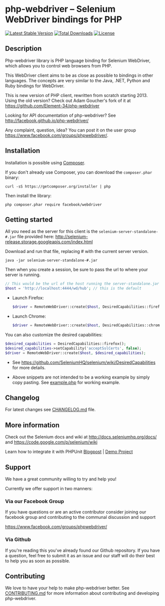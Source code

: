 # php-webdriver – Selenium WebDriver bindings for PHP

[![Latest Stable Version](https://img.shields.io/packagist/v/facebook/webdriver.svg?style=flat-square)](https://packagist.org/packages/facebook/webdriver)
[![Total Downloads](https://img.shields.io/packagist/dt/facebook/webdriver.svg?style=flat-square)](https://packagist.org/packages/facebook/webdriver)
[![License](https://img.shields.io/packagist/l/facebook/webdriver.svg?style=flat-square)](https://packagist.org/packages/facebook/webdriver)

## Description
Php-webdriver library is PHP language binding for Selenium WebDriver, which allows you to control web browsers from PHP.

This WebDriver client aims to be as close as possible to bindings in other languages.
The concepts are very similar to the Java, .NET, Python and Ruby bindings for WebDriver.

This is new version of PHP client, rewritten from scratch starting 2013.
Using the old version? Check out Adam Goucher's fork of it at https://github.com/Element-34/php-webdriver

Looking for API documentation of php-webdriver? See http://facebook.github.io/php-webdriver/

Any complaint, question, idea? You can post it on the user group https://www.facebook.com/groups/phpwebdriver/.

## Installation

Installation is possible using [Composer](https://getcomposer.org/).

If you don't already use Composer, you can download the `composer.phar` binary:

    curl -sS https://getcomposer.org/installer | php

Then install the library:

    php composer.phar require facebook/webdriver

## Getting started

All you need as the server for this client is the `selenium-server-standalone-#.jar` file provided here: http://selenium-release.storage.googleapis.com/index.html

Download and run that file, replacing # with the current server version.

    java -jar selenium-server-standalone-#.jar

Then when you create a session, be sure to pass the url to where your server is running.

```php
// This would be the url of the host running the server-standalone.jar
$host = 'http://localhost:4444/wd/hub'; // this is the default
```

* Launch Firefox:

    ```php
    $driver = RemoteWebDriver::create($host, DesiredCapabilities::firefox());
    ```

* Launch Chrome:

    ```php
    $driver = RemoteWebDriver::create($host, DesiredCapabilities::chrome());
    ```

You can also customize the desired capabilities:

```php
$desired_capabilities = DesiredCapabilities::firefox();
$desired_capabilities->setCapability('acceptSslCerts', false);
$driver = RemoteWebDriver::create($host, $desired_capabilities);
```

* See https://github.com/SeleniumHQ/selenium/wiki/DesiredCapabilities for more details.

* Above snippets are not intended to be a working example by simply copy pasting. See [example.php](example.php) for working example.

## Changelog
For latest changes see [CHANGELOG.md](CHANGELOG.md) file.

## More information

Check out the Selenium docs and wiki at http://docs.seleniumhq.org/docs/ and https://code.google.com/p/selenium/wiki

Learn how to integrate it with PHPUnit [Blogpost](http://codeception.com/11-12-2013/working-with-phpunit-and-selenium-webdriver.html) | [Demo Project](https://github.com/DavertMik/php-webdriver-demo)

## Support

We have a great community willing to try and help you!

Currently we offer support in two manners:

### Via our Facebook Group

If you have questions or are an active contributor consider joining our facebook group and contributing to the communal discussion and support

https://www.facebook.com/groups/phpwebdriver/

### Via Github

If you're reading this you've already found our Github repository. If you have a question, feel free to submit it as an issue and our staff will do their best to help you as soon as possible.

## Contributing

We love to have your help to make php-webdriver better. See [CONTRIBUTING.md](CONTRIBUTING.md) for more information
about contributing and developing php-webdriver.
